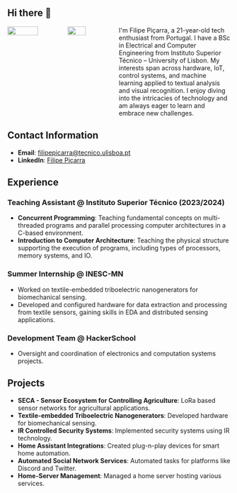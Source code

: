 
## Hi there 👋

<div style="display: flex; align-items: flex-start;">
    <div style="flex: 1;">
        <img src="https://github-readme-stats.vercel.app/api?username=fpicarras&show_icons=true&theme=radical" width="52.5%" />
        <img src="https://github-readme-stats.vercel.app/api/top-langs/?username=fpicarras&layout=compact&theme=radical" width="40%" />
    </div>
    <div style="flex: 1;">
        I'm Filipe Piçarra, a 21-year-old tech enthusiast from Portugal. I have a BSc in Electrical and Computer Engineering from Instituto Superior Técnico – University of Lisbon. My interests span across hardware, IoT, control systems, and machine learning applied to textual analysis and visual recognition. I enjoy diving into the intricacies of technology and am always eager to learn and embrace new challenges.
    </div>
</div>

## Contact Information

- **Email**: filipepicarra@tecnico.ulisboa.pt
- **LinkedIn**: [Filipe Piçarra](https://linkedin.com/in/FilipePicarra)

## Experience

### Teaching Assistant @ Instituto Superior Técnico (2023/2024)
- **Concurrent Programming**: Teaching fundamental concepts on multi-threaded programs and parallel processing computer architectures in a C-based environment.
- **Introduction to Computer Architecture**: Teaching the physical structure supporting the execution of programs, including types of processors, memory systems, and IO.

### Summer Internship @ INESC-MN
- Worked on textile-embedded triboelectric nanogenerators for biomechanical sensing.
- Developed and configured hardware for data extraction and processing from textile sensors, gaining skills in EDA and distributed sensing applications.

### Development Team @ HackerSchool
- Oversight and coordination of electronics and computation systems projects.

## Projects
- **SECA - Sensor Ecosystem for Controlling Agriculture**: LoRa based sensor networks for agricultural applications.
- **Textile-embedded Triboelectric Nanogenerators**: Developed hardware for biomechanical sensing.
- **IR Controlled Security Systems**: Implemented security systems using IR technology.
- **Home Assistant Integrations**: Created plug-n-play devices for smart home automation.
- **Automated Social Network Services**: Automated tasks for platforms like Discord and Twitter.
- **Home-Server Management**: Managed a home server hosting various services.

<!--
**fpicarras/fpicarras** is a ✨ _special_ ✨ repository because its `README.md` (this file) appears on your GitHub profile.

Here are some ideas to get you started:

- 🔭 I’m currently working on ...
- 🌱 I’m currently learning ...
- 👯 I’m looking to collaborate on ...
- 🤔 I’m looking for help with ...
- 💬 Ask me about ...
- 📫 How to reach me: ...
- 😄 Pronouns: ...
- ⚡ Fun fact: ...
-->
